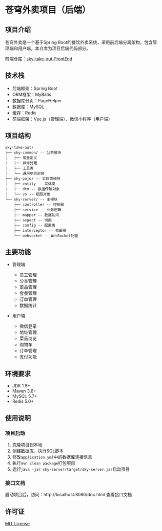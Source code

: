 # 苍穹外卖项目（后端）

## 项目介绍

苍穹外卖是一个基于Spring Boot的餐饮外卖系统，采用前后端分离架构，包含管理端和用户端。本仓库为项目后端代码部分。

前端仓库：[sky-take-out-FrontEnd](https://github.com/2042159221/sky-take-out-FrontEnd)

## 技术栈

- 后端框架：Spring Boot
- ORM框架：MyBatis
- 数据库分页：PageHelper
- 数据库：MySQL
- 缓存：Redis
- 前端框架：Vue.js（管理端）、微信小程序（用户端）

## 项目结构

```
sky-take-out/
├── sky-common/ -- 公共模块
│   ├── 常量定义
│   ├── 异常处理
│   ├── 工具类
│   └── 通用响应封装
├── sky-pojo/ -- 实体类模块
│   ├── entity -- 实体类
│   ├── dto -- 数据传输对象
│   └── vo -- 视图对象
└── sky-server/ -- 主模块
    ├── controller -- 控制器
    ├── service -- 业务逻辑
    ├── mapper -- 数据访问
    ├── aspect -- 切面
    ├── config -- 配置类
    ├── interceptor -- 拦截器
    └── websocket -- WebSocket处理
```

## 主要功能

- 管理端
  - 员工管理
  - 分类管理
  - 菜品管理
  - 套餐管理
  - 订单管理
  - 数据统计

- 用户端
  - 微信登录
  - 地址管理
  - 菜品浏览
  - 购物车
  - 订单管理
  - 支付功能

## 环境要求

- JDK 1.8+
- Maven 3.6+
- MySQL 5.7+
- Redis 5.0+

## 使用说明

### 项目启动

1. 克隆项目到本地
2. 创建数据库，执行SQL脚本
3. 修改`application.yml`中的数据库连接信息
4. 执行`mvn clean package`打包项目
5. 运行`java -jar sky-server/target/sky-server.jar`启动项目

### 接口文档

启动项目后，访问：http://localhost:8080/doc.html 查看接口文档

## 许可证

[MIT License](LICENSE) 
